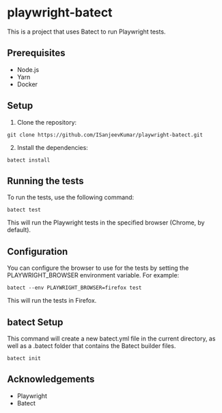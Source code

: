 # playwright-batect

This is a project that uses Batect to run Playwright tests.

## Prerequisites

- Node.js
- Yarn
- Docker

## Setup

1. Clone the repository:

```
git clone https://github.com/ISanjeevKumar/playwright-batect.git
```

2. Install the dependencies:

```
batect install
```

## Running the tests

To run the tests, use the following command:

```
batect test
```

This will run the Playwright tests in the specified browser (Chrome, by default).

## Configuration

You can configure the browser to use for the tests by setting the PLAYWRIGHT_BROWSER environment variable. For example:

```
batect --env PLAYWRIGHT_BROWSER=firefox test
```

This will run the tests in Firefox.

## batect Setup

This command will create a new batect.yml file in the current directory, as well as a .batect folder that contains the Batect builder files.

```
batect init
```

## Acknowledgements

- Playwright
- Batect
